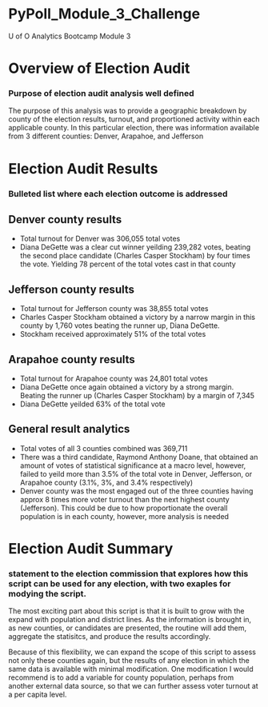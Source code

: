 # PyPoll_Module_3_Challenge
U of O Analytics Bootcamp Module 3

# Overview of Election Audit
### Purpose of election audit analysis well defined
The purpose of this analysis was to provide a geographic breakdown by county of the election results, turnout, and proportioned activity within each applicable county. In this particular election, there was information available from 3 different counties: Denver, Arapahoe, and Jefferson


# Election Audit Results
### Bulleted list where each election outcome is addressed
## Denver county results
* Total turnout for Denver was 306,055 total votes
* Diana DeGette was a clear cut winner yeilding 239,282 votes, beating the second place candidate (Charles Casper Stockham) by four times the vote. Yielding 78 percent of the total votes cast in that county

## Jefferson county results
* Total turnout for Jefferson county was 38,855 total votes
* Charles Casper Stockham obtained a victory by a narrow margin in this county by 1,760 votes beating the runner up, Diana DeGette.
* Stockham received approximately 51% of the total votes

## Arapahoe county results
* Total turnout for Arapahoe county was 24,801 total votes
* Diana DeGette once again obtained a victory by a strong margin. Beating the runner up (Charles Casper Stockham) by a margin of 7,345
* Diana DeGette yeilded 63% of the total vote

## General result analytics
* Total votes of all 3 counties combined was 369,711
* There was a third candidate, Raymond Anthony Doane, that obtained an amount of votes of statistical significance at a macro level, however, failed to yeild more than 3.5% of the total vote in Denver, Jefferson, or Arapahoe county (3.1%, 3%, and 3.4% respectively)
* Denver county was the most engaged out of the three counties having approx 8 times more voter turnout than the next highest county (Jefferson). This could be due to how proportionate the overall population is in each county, however, more analysis is needed



# Election Audit Summary
### statement to the election commission that explores how this script can be used for any election, with two exaples for modying the script.

The most exciting part about this script is that it is built to grow with the expand with population and district lines. As the information is brought in, as new counties, or candidates are presented, the routine will add them, aggregate the statisitcs, and produce the results accordingly. 

Because of this flexibility, we can expand the scope of this script to assess not only these counties again, but the results of any election in which the same data is available with minimal modification. One modification I would recommend is to add a variable for county population, perhaps from another external data source, so that we can further assess voter turnout at a per capita level. 
